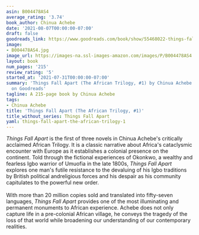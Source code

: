```yaml
---
asin: B004478AS4
average_rating: '3.74'
book_author: Chinua Achebe
date: '2021-08-07T00:00:00-07:00'
draft: false
goodreads_link: https://www.goodreads.com/book/show/55468022-things-fall-apart
image:
- B004478AS4.jpg
image_url: https://images-na.ssl-images-amazon.com/images/P/B004478AS4.01._SCLZZZZZZZ.jpg
layout: book
num_pages: '215'
review_rating: '5'
started_at: '2021-07-31T00:00:00-07:00'
summary: 'Things Fall Apart (The African Trilogy, #1) by Chinua Achebe - rated 3.74/5
  on Goodreads'
tagline: A 215-page book by Chinua Achebe
tags:
- Chinua Achebe
title: 'Things Fall Apart (The African Trilogy, #1)'
title_without_series: Things Fall Apart
yaml: things-fall-apart-the-african-trilogy-1
---
```


<i>Things Fall Apart</i> is the first of three novels in Chinua Achebe's critically acclaimed African Trilogy. It is a classic narrative about Africa's cataclysmic encounter with Europe as it establishes a colonial presence on the continent. Told through the fictional experiences of Okonkwo, a wealthy and fearless Igbo warrior of Umuofia in the late 1800s, <i>Things Fall Apart </i>explores one man's futile resistance to the devaluing of his Igbo traditions by British political andreligious forces and his despair as his community capitulates to the powerful new order.<br /><br /> With more than 20 million copies sold and translated into fifty-seven languages, <i>Things Fall Apart </i>provides one of the most illuminating and permanent monuments to African experience. Achebe does not only capture life in a pre-colonial African village, he conveys the tragedy of the loss of that world while broadening our understanding of our contemporary realities.